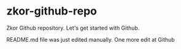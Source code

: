 # zkor-github-repo
Zkor Github repository. Let's get started with Github.


README.md file was just edited manually. One more edit at Github
